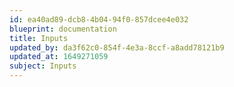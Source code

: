 ```yaml
---
id: ea40ad89-dcb8-4b04-94f0-857dcee4e032
blueprint: documentation
title: Inputs
updated_by: da3f62c0-854f-4e3a-8ccf-a8add78121b9
updated_at: 1649271059
subject: Inputs
---
```

